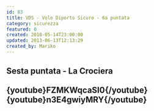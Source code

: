 ```yaml
---
id: 83
title: VDS - Volo Diporto Sicuro - 6a puntata
category: sicurezza
featured: 0
created: 2010-05-14T23:00:00
updated: 2013-06-13T12:13:29
created_by: Mariko
---
```

<h2>
 Sesta puntata - La Crociera
 <br/>
 <br/>
 {youtube}FZMKWqcaSI0{/youtube}
 <br/>
 {youtube}n3E4gwiyMRY{/youtube}
</h2>
